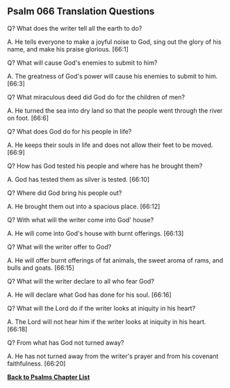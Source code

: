 ## Psalm 066 Translation Questions ##

Q? What does the writer tell all the earth to do?

A. He tells everyone to make a joyful noise to God, sing out the glory of his name, and make his praise glorious. [66:1]

Q? What will cause God's enemies to submit to him?

A. The greatness of God's power will cause his enemies to submit to him. [66:3]

Q? What miraculous deed did God do for the children of men?

A. He turned the sea into dry land so that the people went through the river on foot. [66:6]

Q? What does God do for his people in life?

A. He keeps their souls in life and does not allow their feet to be moved. [66:9]

Q? How has God tested his people and where has he brought them?

A. God has tested them as silver is tested. [66:10]

Q? Where did God bring his people out?

A. He brought them out into a spacious place. [66:12]

Q? With what will the writer come into God' house?

A. He will come into God's house with burnt offerings. [66:13]

Q? What will the writer offer to God?

A. He will offer burnt offerings of fat animals, the sweet aroma of rams, and bulls and goats. [66:15]

Q? What will the writer declare to all who fear God?

A. He will declare what God has done for his soul. [66:16]

Q? What will the Lord do if the writer looks at iniquity in his heart?

A. The Lord will not hear him if the writer looks at iniquity in his heart. [66:18]

Q? From what has God not turned away?

A. He has not turned away from the writer's prayer and from his covenant faithfulness. [66:20]

__[Back to Psalms Chapter List](./)__

